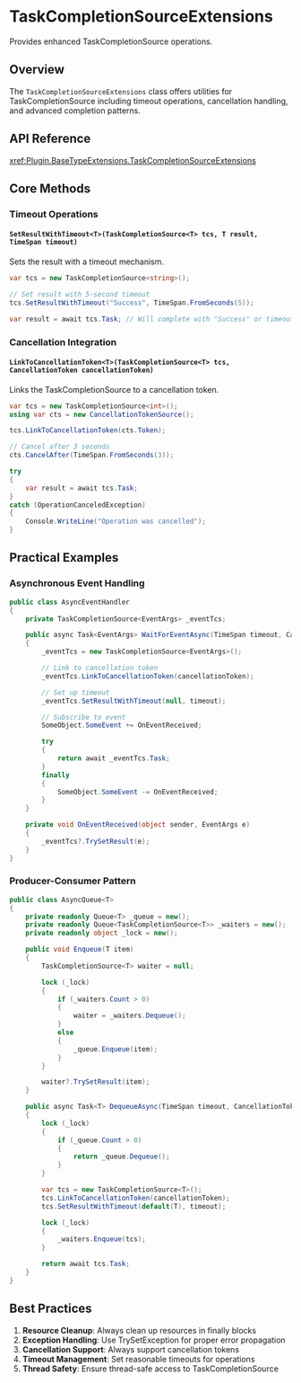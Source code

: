 # TaskCompletionSourceExtensions

Provides enhanced TaskCompletionSource operations.

## Overview

The `TaskCompletionSourceExtensions` class offers utilities for TaskCompletionSource including timeout operations, cancellation handling, and advanced completion patterns.

## API Reference

<xref:Plugin.BaseTypeExtensions.TaskCompletionSourceExtensions>

## Core Methods

### Timeout Operations

#### `SetResultWithTimeout<T>(TaskCompletionSource<T> tcs, T result, TimeSpan timeout)`
Sets the result with a timeout mechanism.

```csharp
var tcs = new TaskCompletionSource<string>();

// Set result with 5-second timeout
tcs.SetResultWithTimeout("Success", TimeSpan.FromSeconds(5));

var result = await tcs.Task; // Will complete with "Success" or timeout
```

### Cancellation Integration

#### `LinkToCancellationToken<T>(TaskCompletionSource<T> tcs, CancellationToken cancellationToken)`
Links the TaskCompletionSource to a cancellation token.

```csharp
var tcs = new TaskCompletionSource<int>();
using var cts = new CancellationTokenSource();

tcs.LinkToCancellationToken(cts.Token);

// Cancel after 3 seconds
cts.CancelAfter(TimeSpan.FromSeconds(3));

try
{
    var result = await tcs.Task;
}
catch (OperationCanceledException)
{
    Console.WriteLine("Operation was cancelled");
}
```

## Practical Examples

### Asynchronous Event Handling

```csharp
public class AsyncEventHandler
{
    private TaskCompletionSource<EventArgs> _eventTcs;

    public async Task<EventArgs> WaitForEventAsync(TimeSpan timeout, CancellationToken cancellationToken = default)
    {
        _eventTcs = new TaskCompletionSource<EventArgs>();

        // Link to cancellation token
        _eventTcs.LinkToCancellationToken(cancellationToken);

        // Set up timeout
        _eventTcs.SetResultWithTimeout(null, timeout);

        // Subscribe to event
        SomeObject.SomeEvent += OnEventReceived;

        try
        {
            return await _eventTcs.Task;
        }
        finally
        {
            SomeObject.SomeEvent -= OnEventReceived;
        }
    }

    private void OnEventReceived(object sender, EventArgs e)
    {
        _eventTcs?.TrySetResult(e);
    }
}
```

### Producer-Consumer Pattern

```csharp
public class AsyncQueue<T>
{
    private readonly Queue<T> _queue = new();
    private readonly Queue<TaskCompletionSource<T>> _waiters = new();
    private readonly object _lock = new();

    public void Enqueue(T item)
    {
        TaskCompletionSource<T> waiter = null;

        lock (_lock)
        {
            if (_waiters.Count > 0)
            {
                waiter = _waiters.Dequeue();
            }
            else
            {
                _queue.Enqueue(item);
            }
        }

        waiter?.TrySetResult(item);
    }

    public async Task<T> DequeueAsync(TimeSpan timeout, CancellationToken cancellationToken = default)
    {
        lock (_lock)
        {
            if (_queue.Count > 0)
            {
                return _queue.Dequeue();
            }
        }

        var tcs = new TaskCompletionSource<T>();
        tcs.LinkToCancellationToken(cancellationToken);
        tcs.SetResultWithTimeout(default(T), timeout);

        lock (_lock)
        {
            _waiters.Enqueue(tcs);
        }

        return await tcs.Task;
    }
}
```

## Best Practices

1. **Resource Cleanup**: Always clean up resources in finally blocks
2. **Exception Handling**: Use TrySetException for proper error propagation
3. **Cancellation Support**: Always support cancellation tokens
4. **Timeout Management**: Set reasonable timeouts for operations
5. **Thread Safety**: Ensure thread-safe access to TaskCompletionSource
